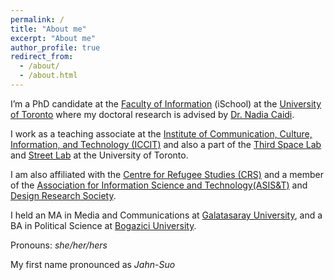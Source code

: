 ```yaml
---
permalink: /
title: "About me"
excerpt: "About me"
author_profile: true
redirect_from: 
  - /about/
  - /about.html
---
```


I’m a PhD candidate at the [Faculty of Information](https://ischool.utoronto.ca/) (iSchool) at the [University of Toronto](https://www.utoronto.ca) where my doctoral research is advised by [Dr. Nadia Caidi](https://caidi.ischool.utoronto.ca).

I work as a teaching associate at the [Institute of Communication, Culture, Information, and Technology (ICCIT)](https://www.utm.utoronto.ca/iccit/institute-communication-culture-information-and-technology) and also a part of the [Third Space Lab](https://thirdspace.toronto.edu/) and [Street Lab](https://www.streetlab.tech/) at the University of Toronto. 


I am also affiliated with the [Centre for Refugee Studies (CRS)](https://crs.info.yorku.ca) and a member of the [Association for Information Science and Technology(ASIS&T)](https://www.asist.org) and [Design Research Society](https://www.designresearchsociety.org/cpages/home).

I held an MA in Media and Communications at [Galatasaray University](https://www.gsu.edu.tr/fr/), and a BA in Political Science at [Bogazici University](http://www.boun.edu.tr/en-US).

Pronouns: _she/her/hers_

My first name pronounced as _Jahn-Suo_




